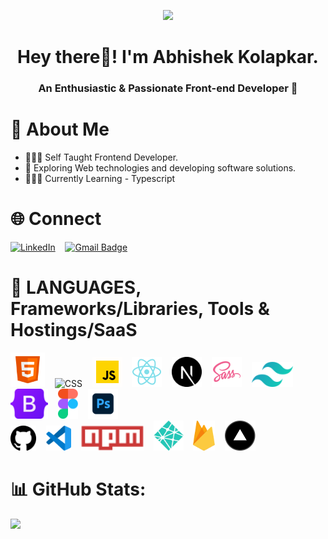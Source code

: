 <p align="center">
  <img src="https://github.com/thompsonemerson/thompsonemerson/raw/master/cover-thompson.png" height="200"/>
</p>

<h1 align="center"> Hey there👋! I'm Abhishek Kolapkar.</h1>
<h3 align="center"> An Enthusiastic & Passionate Front-end Developer 🚀 </h3>

# 💫 About Me

* 👨🏻‍💻 Self Taught Frontend Developer.
* 🤯 Exploring Web technologies and developing software solutions.
* 👨🏻‍🎓 Currently Learning - Typescript


# 🌐 Connect

[![LinkedIn](https://img.shields.io/badge/-Linkedin-blue?style=flat-square&logo=linkedin&logoColor=white&link=https://www.linkedin.com/in/abhishek-kolapkar/)](https://www.linkedin.com/in/abhishek-kolapkar/)
&nbsp;&nbsp;
[![Gmail Badge](https://img.shields.io/badge/-Gmail-c14438?style=flat-square&logo=Gmail&logoColor=white&link=mailto:abhisheknkolapkar@gmail.com)](mailto:abhisheknkolapkar@gmail.com)

# 🔱 LANGUAGES, Frameworks/Libraries, Tools & Hostings/SaaS

<div>
    <img alt="HTML" title="HTML" height="55" width="auto" src="./assets/html.png">
    &nbsp;&nbsp;
    <img alt="CSS" title="CSS" height="55" width="auto" src="https://img.icons8.com/color/344/css3.png">
    &nbsp;&nbsp;
    <img alt="JavaScript" title="JavaScript" height="48" width="auto" src="./assets/javascript.gif">
    &nbsp;&nbsp;
    <img alt="React" title="React" height="48" width="auto" src="./assets/React.png">
    &nbsp;&nbsp;
    <img alt="Next" title="Next" height="48" width="auto" src="./assets/next.png">
    &nbsp;&nbsp;
    <img alt="SASS" title="SASS" height="48" width="auto" src="./assets/Sass.png">
    &nbsp;&nbsp;
    <img alt="Tailwind CSS" title="Tailwind CSS" height="40" width="auto" src="./assets/tailwind.png">
    &nbsp;&nbsp;
    <img alt="Bootstrap" title="Bootstrap" height="48" width="auto" src="./assets/Bootstrap.png">
    &nbsp;&nbsp;
    <img alt="Figma" title="Figma" height="48" width="auto" src="./assets/figma.png">
    &nbsp;&nbsp;
    <img alt="Photoshop" title="Photoshop" height="48" width="auto" src="./assets/photoshop.png">
    &nbsp;&nbsp;
    <br />
    <img alt="GitHub" title="GitHub" height="40" width="auto" src="./assets/github.png">
    &nbsp;&nbsp;
    <img alt="VsCode" title="VsCode" height="40" width="auto" src="./assets/vscode.png">
    &nbsp;&nbsp;
    <img alt="NPM" title="NPM" height="40" width="auto" src="./assets/npm.png">
    &nbsp;&nbsp;
    <img alt="Netlify" title="Netlify" height="48" width="auto" src="./assets/netlify.png">
    &nbsp;&nbsp;
    <img alt="Firebase" title="Firebase" height="48" width="auto" src="./assets/firebase.png">
    &nbsp;&nbsp;
    <img alt="Vercel" title="Vercel" height="48" width="auto" src="./assets/vercel.png">
</div>

# 📊 GitHub Stats:

![](https://github-readme-stats.vercel.app/api/top-langs/?username=Abhishek-Kolpkar&theme=city_light&hide_border=false&include_all_commits=true&count_private=true&layout=compact)

